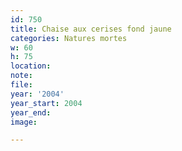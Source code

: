 ```yaml
---
id: 750
title: Chaise aux cerises fond jaune
categories: Natures mortes
w: 60
h: 75
location:
note:
file:
year: '2004'
year_start: 2004
year_end:
image:

---
```

